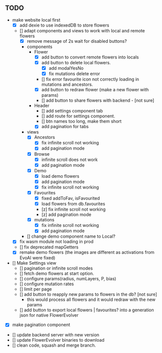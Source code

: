 ## TODO

* make website local first
    + [x] add dexie to use indexedDB to store flowers
    + [] adapt components and views to work with local and remote flowers
        + [x] remove message of 2s wait for disabled buttons?
        + components
            - Flower
                + [x] add button to convert remote flowers into locals
                + [x] add button to delete local flowers.
                    - [x] add modalYesNo
                    - [x] fix mutations delete error
                + [] fix error favourite icon not correctly loading in mutations and ancestors.
                + [x] add button to redraw flower (make a new flower with params)
                + [] add button to share flowers with backend - [not sure]
            - Header
                + [] add settings component tab
                + [] add route for settings component.
                + [] btn names too long, make them short
                + [x] add pagination for tabs
        + views
            - [x] Ancestors
                + [x] fix infinite scroll not working
                + [x] add pagination mode
            - [x] Browse
                + [x] infinite scroll does not work
                + [x] add pagination mode
            - [x] Demo
                + [x] load demo flowers
                + [x] add pagination mode
                + [x] fix infinite scroll not working
            - [x] Favourites
                + [x] fixed addToFav, isFavourited
                + [x] load flowers from db.favourites
                + [z] fix infinite scroll not working
                + [z] add pagination mode
            - [x] mutations
                + [x] fix infinite scroll not working
                + [x] add pagination mode
        + [] change demo component name to Local?
	+ [x] fix wasm module not loading in prod
    + [] fix deprecated mapGetters
    + [x] remake demo flowers (the images are different as activations from EvoAI were fixed)
* [] Make Settings view
    + [] pagination or infinite scroll modes
    + [] fetch demo flowers at start option.
    + [] configure params(radius, numLayers, P, bias)
    + [] configure mutation rates
    + [] limit per page
    + [] add button to reapply new params to flowers in the db? [not sure]
        - this would process all flowers and it would redraw with the new params
    + [] add button to export local flowers | favourites? into a generation json for native FlowerEvolver
* [x] make pagination component
* [] update backend server with new version
* [] update FlowerEvolver binaries to download
* [] clean code, squash and merge branch.
